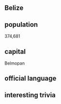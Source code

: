 ##  Belize
##  population

374,681

##  capital

Belmopan
 
##  official language


##  interesting trivia



